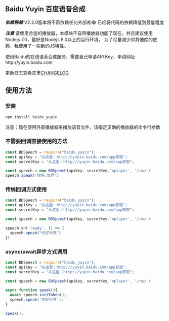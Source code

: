 Baidu Yuyin 百度语音合成
-----------------------

***依赖移除***
V2.2.0版本将不再依赖任何外部库😂
已经将代码的依赖降低到最低程度

***注意***
请使用合适的播放器，本模块不自带播放器功能了现在，并且建议使用Nodejs 7.0，最好是Nodejs 8.0以上的运行环境，
为了尽量减少对其他库的依赖，我使用了一些新的JS特性。

使用Baidu的在线语音合成服务，需要自己申请API Key，申请网址http://yuyin.baidu.com

更新日志查看这里[CHANGELOG](CHANGELOG.md)


使用方法
-------
### 安装

`npm install baidu_yuyin`

注意：现在使用外部播放器来播放语音文件，请指定正确的播放器的命令行参数

### 不需要回调直接使用的方法
```javascript
const BDSpeech = require("baidu_yuyin");
const apiKey = "从这里：http://yuyin.baidu.com/app获取";
const secretKey = "从这里：http://yuyin.baidu.com/app获取";

const speech = new BDSpeech(apiKey, secretKey,'mplayer', '/tmp')
speech.speak('你好,世界')
```


### 传统回调方式使用
```javascript
const BDSpeech = require("baidu_yuyin");
const apiKey = "从这里：http://yuyin.baidu.com/app获取";
const secretKey = "从这里：http://yuyin.baidu.com/app获取";

const speech = new BDSpeech(apiKey, secretKey,'mplayer', '/tmp')

speech.on('ready', () => {
  speech.speak("你好世界")
})

```

### async/await异步方式调用
```javascript
const BDSpeech = require("baidu_yuyin");
const apiKey = "从这里：http://yuyin.baidu.com/app获取";
const secretKey = "从这里：http://yuyin.baidu.com/app获取";

const speech = new BDSpeech(apiKey, secretKey,'mplayer', '/tmp')

async function speak(){
  await speech.initToken();
  speech.speak('你好世界');
}

speak();
```
